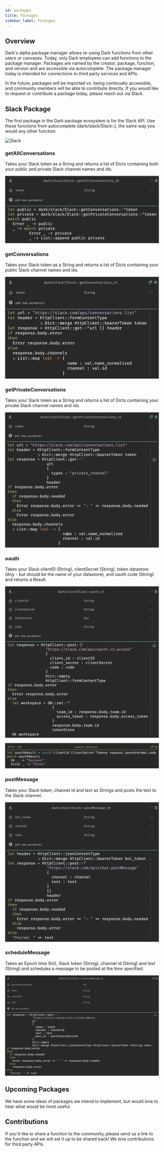 ```yaml
---
id: packages
title: Packages
sidebar_label: Packages
---
```


## Overview

Dark's alpha package manager allows re-using Dark functions from other users or canvases. Today, only Dark employees can add functions to the package manager. Packages are named by the creator, package, function, and version and are accessible via autocomplete. The package manager today is intended for connections to third party services and APIs.

In the future, packages will be imported vs. being continually accessible, and community members will be able to contribute directly. If you would like to request or contribute a package today, please reach out via Slack.

## Slack Package

The first package in the Dark package ecosystem is for the Slack API. Use these functions from autocomplete (dark/slack/Slack::), the same way you would any other function.

![Slack](assets/packages/slackpackage.png)

### getAllConversations

Takes your Slack token as a String and returns a list of Dicts containing both your public and private Slack channel names and ids.

![Slack](assets/packages/getAllConversations.png)

### getConversations

Takes your Slack token as a String and returns a list of Dicts containing your public Slack channel names and ids.

![Slack](assets/packages/getConversations.png)

### getPrivateConversations

Takes your Slack token as a String and returns a list of Dicts containing your private Slack channel names and ids.

![Slack](assets/packages/getPrivateConversations.png)

### oauth

Takes your Slack clientID (String), clientSecret (String), token datastore (Any - but should be the name of your datastore), and oauth code (String) and returns a Result.

![Slack](assets/packages/oauth.png)

![Slack](assets/packages/oauthexample.png)

### postMessage

Takes your Slack token, channel id and text as Strings and posts the text to the Slack channel.

![Slack](assets/packages/postMessage.png)

### scheduleMessage

Takes an Epoch time (Int), Slack token (String), channel id (String) and text (String) and schedules a message to be posted at the time specified. 

![Slack](assets/packages/scheduleMessage.png)

## Upcoming Packages

We have some ideas of packages we intend to implement, but would love to hear what would be most useful.

## Contributions

If you'd like to share a function to the community, please send us a link to the function and we will set it up to be shared back! We love contributions for third party APIs.
